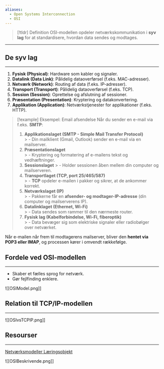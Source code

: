 ```yaml
---
aliases:
  - Open Systems Interconnection
  - OSI
---
```

> [!tldr] Definition
> OSI-modellen opdeler netværkskommunikation i **syv lag** for at standardisere, hvordan data sendes og modtages.

---
## De syv lag
---
1. **Fysisk (Physical)**: Hardware som kabler og signaler.
2. **Datalink (Data Link)**: Pålidelig dataoverførsel (f.eks. MAC-adresser).
3. **Netværk (Network)**: Routing af data (f.eks. IP-adresser).
4. **Transport (Transport)**: Pålidelig dataoverførsel (f.eks. TCP).
5. **Session (Session)**: Oprettelse og afslutning af sessioner.
6. **Præsentation (Presentation)**: Kryptering og datakonvertering.
7. **Applikation (Application)**: Netværkstjenester for applikationer (f.eks. HTTP).

> [!example]  Eksempel: Email afsendelse
> Når du sender en e-mail via f.eks. **SMTP**:
>1. **Applikationslaget (SMTP - Simple Mail Transfer Protocol)**  
    >	- Din mailklient (Gmail, Outlook) sender en e-mail via en mailserver.
>2. **Præsentationslaget**  
    >	- Kryptering og formatering af e-mailens tekst og vedhæftninger.
>3. **Sessionslaget**
    >	- Holder sessionen åben mellem din computer og mailserveren.
>4. **Transportlaget (TCP, port 25/465/587)**  
    >	- **TCP** opdeler e-mailen i pakker og sikrer, at de ankommer korrekt.
>5. **Netværkslaget (IP)**  
    >	- Pakkerne får en **afsender- og modtager-IP-adresse** (din computer og mailserverens IP).
>6. **Datalinklaget (Ethernet, Wi-Fi)**  
    >	- Data sendes som rammer til den nærmeste router.
>7. **Fysisk lag (Kabelforbindelse, Wi-Fi, fiberoptik)**  
    >	- Data bevæger sig som elektriske signaler eller radiobølger over netværket.
>
Når e-mailen når frem til modtagerens mailserver, bliver den **hentet via POP3 eller IMAP**, og processen kører i omvendt rækkefølge.

## Fordele ved OSI-modellen
---
- Skaber et fælles sprog for netværk.
- Gør fejlfinding enklere.

![[OSIModel.png]]

## Relation til TCP/IP-modellen
---
![[OSIvsTCPIP.png]]
## Resourser
---
[Netværksmodeller Læringsobjekt](https://scorm.itslearning.com/data/3289/C20150/ims_import_29/scormcontent/index.html#/lessons/BSmTZbYth9KXah_URHzMGletI5zXtfWe)

![[OSIBeskrivende.png]]